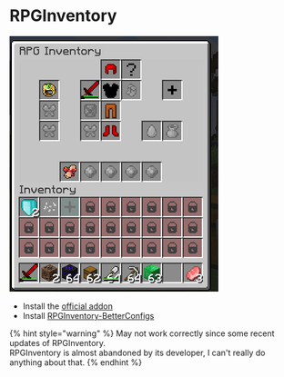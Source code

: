 # RPGInventory

![](<../../.gitbook/assets/image (138).png>)

* Install the [official addon ](https://www.spigotmc.org/resources/addon-rpginventory-compatibility-for-itemsadder.84701/)
* Install [RPGInventory-BetterConfigs](https://www.spigotmc.org/resources/rpginventory-betterconfigs.85230/)

{% hint style="warning" %}
May not work correctly since some recent updates of RPGInventory.\
RPGInventory is almost abandoned by its developer, I can't really do anything about that.
{% endhint %}
